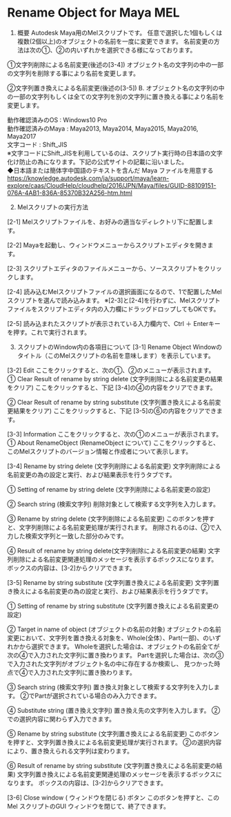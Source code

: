 # Rename Object for Maya MEL

1. 概要
Autodesk Maya用のMelスクリプトです。
任意で選択した1個もしくは複数(2個以上)のオブジェクトの名前を一度に変更できます。
名前変更の方法は次の①、②の内いずれかを選択できる様になっております。

①文字列削除による名前変更(後述の[3-4])
オブジェクト名の文字列の中の一部の文字列を削除する事により名前を変更します。

②文字列置き換えによる名前変更(後述の[3-5])
B. オブジェクト名の文字列の中の一部の文字列もしくは全ての文字列を別の文字列に置き換える事により名前を変更します。


動作確認済みのOS : Windows10 Pro  
動作確認済みのMaya : Maya2013, Maya2014, Maya2015, Maya2016, Maya2017  
文字コード : Shift_JIS  
※文字コードにShift_JISを利用しているのは、スクリプト実行時の日本語の文字化け防止の為になります。下記の公式サイトの記載に沿いました。  
◆日本語または簡体字中国語のテキストを含んだ Maya ファイルを用意する  
https://knowledge.autodesk.com/ja/support/maya/learn-explore/caas/CloudHelp/cloudhelp/2016/JPN/Maya/files/GUID-88109151-076A-4AB1-836A-85370B32A256-htm.html



2. Melスクリプトの実行方法

[2-1] Melスクリプトファイルを、お好みの適当なディレクトリ下に配置します。
 
[2-2] Mayaを起動し、ウィンドウメニューからスクリプトエディタを開きます。

[2-3] スクリプトエディタのファイルメニューから、ソーススクリプトをクリックします。

[2-4] 読み込むMelスクリプトファイルの選択画面になるので、1で配置したMelスクリプトを選んで読み込みます。
※[2-3]と[2-4]を行わずに、Melスクリプトファイルをスクリプトエディタ内の入力欄にドラッグドロップしてもOKです。

[2-5] 読み込まれたスクリプトが表示されている入力欄内で、Ctrl ＋ Enterキーを押す。これで実行されます。  



3. スクリプトのWindow内の各項目について
[3-1] Rename Object
Windowのタイトル（このMelスクリプトの名前を意味します）を表示しています。


[3-2] Edit
ここをクリックすると、次の①、②のメニューが表示されます。
① Clear Result of rename by string delete (文字列削除による名前変更の結果をクリア)
ここをクリックすると、下記 [3-4]の④の内容をクリアできます。

② Clear Result of rename by string substitute (文字列置き換えによる名前変更結果をクリア)
ここをクリックすると、下記 [3-5]の⑥の内容をクリアできます。


[3-3] Information
ここをクリックすると、次の①のメニューが表示されます。
① About RenameObject (RenameObject について)
ここをクリックすると、このMelスクリプトのバージョン情報と作成者について表示します。


[3-4] Rename by string delete (文字列削除による名前変更)
文字列削除による名前変更の為の設定と実行、および結果表示を行うタブです。

① Setting of rename by string delete (文字列削除による名前変更の設定)

② Search string (検索文字列)
削除対象として検索する文字列を入力します。

③ Rename by string delete (文字列削除による名前変更)
このボタンを押すと、文字列削除による名前変更処理が実行されます。
削除されるのは、②で入力した検索文字列と一致した部分のみです。

④ Result of rename by string delete(文字列削除による名前変更の結果)
文字列削除による名前変更関連処理のメッセージを表示するボックスになります。
ボックスの内容は、[3-2]からクリアできます。


[3-5] Rename by string substitute (文字列置き換えによる名前変更)
文字列置き換えによる名前変更の為の設定と実行、および結果表示を行うタブです。

① Setting of rename by string substitute (文字列置き換えによる名前変更の設定)

② Target in name of object (オブジェクトの名前の対象)
オブジェクトの名前変更において、文字列を置き換える対象を、Whole(全体）、Part(一部)、のいずれかから選択できます。
Wholeを選択した場合は、オブジェクトの名前全てが次の④で入力された文字列に置き換わります。
Partを選択した場合は、次の③で入力された文字列がオブジェクト名の中に存在するか検索し、
見つかった時点で④で入力された文字列に置き換わります。

③ Search string (検索文字列)
置き換え対象として検索する文字列を入力します。
②でPartが選択されている場合のみ入力できます。

④ Substitute string (置き換え文字列)
置き換え先の文字列を入力します。
②での選択内容に関わらず入力できます。

⑤ Rename by string substitute (文字列置き換えによる名前変更)
このボタンを押すと、文字列置き換えによる名前変更処理が実行されます。
②の選択内容により、置き換えられる文字列は変わります。

⑥ Result of rename by string substitute (文字列置き換えによる名前変更の結果)
文字列置き換えによる名前変更関連処理のメッセージを表示するボックスになります。
ボックスの内容は、[3-2]からクリアできます。


[3-6] Close window ( ウィンドウを閉じる) ボタン
このボタンを押すと、このMel スクリプトのGUI ウィンドウを閉じて、終了できます。

